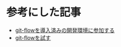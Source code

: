 # 参考にした記事
- [git-flowを導入済みの開発環境に参加する](https://qiita.com/shyamahira/items/f2fafb8de1517a4cf5ff)
- [git-flowを試す](https://qiita.com/tanishi/items/09e72c65c0a0c9e1cc10)

